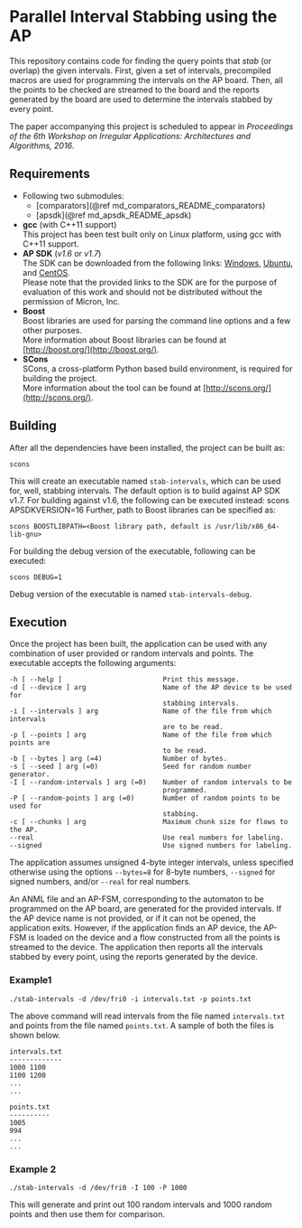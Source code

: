# Parallel Interval Stabbing using the AP
This repository contains code for finding the query points that *stab* (or overlap) the given intervals.
First, given a set of intervals, precompiled macros are used for programming the intervals on the AP board.
Then, all the points to be checked are streamed to the board and the reports generated by the board are used
to determine the intervals stabbed by every point.

The paper accompanying this project is scheduled to appear in *Proceedings of the 6th Workshop on Irregular Applications: Architectures and Algorithms, 2016*.

## Requirements
* Following two submodules:
  * [comparators](@ref md_comparators_README_comparators)
  * [apsdk](@ref md_apsdk_README_apsdk)
* **gcc** (with C++11 support)  
This project has been test built only on Linux platform, using gcc with C++11 support.
* **AP SDK** (*v1.6* or *v1.7*)  
The SDK can be downloaded from the following links: [Windows](https://drive.google.com/open?id=0B7SP70jwzihbSHRGMFhmUVQ2MG8),
 [Ubuntu](https://drive.google.com/open?id=0B7SP70jwzihbbzJnN3Y0Zmd1N2c),
 and [CentOS](https://drive.google.com/open?id=0B7SP70jwzihbVUlydlR5a0NwbUE).   
Please note that the provided links to the SDK are for the purpose of evaluation of this work and should not be distributed without the permission of Micron, Inc.
* **Boost**  
Boost libraries are used for parsing the command line options and a few other purposes.  
More information about Boost libraries can be found at [http://boost.org/](http://boost.org/).
* **SCons**  
SCons, a cross-platform Python based build environment, is required for building the project.  
More information about the tool can be found at [http://scons.org/](http://scons.org/).

## Building
After all the dependencies have been installed, the project can be built as:
<pre><code>scons
</code></pre>
This will create an executable named `stab-intervals`, which can be used for, well, stabbing intervals. The default option is to build against AP SDK v1.7.
For building against v1.6, the following can be executed instead:
scons APSDKVERSION=16
</code></pre>
Further, path to Boost libraries can be specified as:
<pre><code>scons BOOSTLIBPATH=&lt;Boost library path, default is /usr/lib/x86_64-lib-gnu&gt;
</code></pre>

For building the debug version of the executable, following can be executed:
<pre><code>scons DEBUG=1
</code></pre>
Debug version of the executable is named `stab-intervals-debug`.

## Execution
Once the project has been built, the application can be used with any combination of user provided or random intervals and points. The executable accepts the following arguments:
<pre><code>-h [ --help ]                         Print this message.
-d [ --device ] arg                   Name of the AP device to be used for
                                      stabbing intervals.
-i [ --intervals ] arg                Name of the file from which intervals
                                      are to be read.
-p [ --points ] arg                   Name of the file from which points are
                                      to be read.
-b [ --bytes ] arg (=4)               Number of bytes.
-s [ --seed ] arg (=0)                Seed for random number generator.
-I [ --random-intervals ] arg (=0)    Number of random intervals to be
                                      programmed.
-P [ --random-points ] arg (=0)       Number of random points to be used for
                                      stabbing.
-c [ --chunks ] arg                   Maximum chunk size for flows to the AP.
--real                                Use real numbers for labeling.
--signed                              Use signed numbers for labeling.
</code></pre>
The application assumes unsigned 4-byte integer intervals, unless specified otherwise using  the options `--bytes=8` for 8-byte numbers, `--signed` for signed numbers, and/or `--real` for real numbers.

An ANML file and an AP-FSM, corresponding to the automaton to be programmed on the AP board, are generated for the provided intervals. If the AP device name is not provided, or if it can not be opened, the application exits.
However, if the application finds an AP device, the AP-FSM is loaded on the device and a flow constructed from all the points is streamed to the device. The application then reports all the intervals stabbed by every point, using the reports generated by the device.


### Example1

<pre><code>./stab-intervals -d /dev/fri0 -i intervals.txt -p points.txt
</code></pre>
The above command will read intervals from the file named `intervals.txt` and points from the file named `points.txt`. A sample of both the files is shown below.
<pre><code>intervals.txt
-------------
1000 1100
1100 1200
...
...

points.txt
----------
1005
994
...
...
</code></pre>


### Example 2

<pre><code>./stab-intervals -d /dev/fri0 -I 100 -P 1000
</code></pre>
This will generate and print out 100 random intervals and 1000 random points and then use them for comparison.
